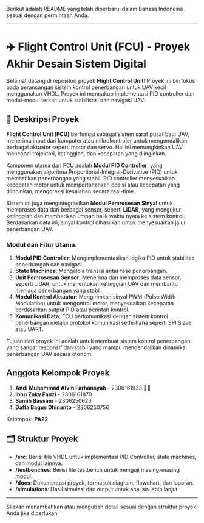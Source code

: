 Berikut adalah README yang telah diperbarui dalam Bahasa Indonesia sesuai dengan permintaan Anda:

---

# ✈️ Flight Control Unit (FCU) - Proyek Akhir Desain Sistem Digital

Selamat datang di repositori proyek **Flight Control Unit**! Proyek ini berfokus pada perancangan sistem kontrol penerbangan untuk UAV kecil menggunakan VHDL. Proyek ini mencakup implementasi PID controller dan modul-modul terkait untuk stabilisasi dan navigasi UAV.

## 🚀 Deskripsi Proyek

**Flight Control Unit (FCU)** berfungsi sebagai sistem saraf pusat bagi UAV, menerima input dari komputer atau mikrokontroler untuk mengendalikan berbagai aktuator seperti motor dan servo. Hal ini memungkinkan UAV mencapai trajektori, ketinggian, dan kecepatan yang diinginkan.

Komponen utama dari FCU adalah **Modul PID Controller**, yang menggunakan algoritma Proportional-Integral-Derivative (PID) untuk memastikan penerbangan yang stabil. PID controller menyesuaikan kecepatan motor untuk mempertahankan posisi atau kecepatan yang diinginkan, mengoreksi kesalahan secara real-time.

Sistem ini juga mengintegrasikan **Modul Pemrosesan Sinyal** untuk memproses data dari berbagai sensor, seperti **LiDAR**, yang mengukur ketinggian dan memberikan umpan balik waktu nyata ke sistem kontrol. Berdasarkan data ini, sinyal kontrol dihasilkan untuk menyesuaikan jalur penerbangan UAV.

### Modul dan Fitur Utama:
1. **Modul PID Controller**: Mengimplementasikan logika PID untuk stabilitas penerbangan dan navigasi.
2. **State Machines**: Mengelola transisi antar fase penerbangan.
3. **Unit Pemrosesan Sensor**: Menerima dan memproses data sensor, seperti LiDAR, untuk menentukan ketinggian UAV dan membantu menjaga penerbangan yang stabil.
4. **Modul Kontrol Aktuator**: Mengirimkan sinyal PWM (Pulse Width Modulation) untuk mengontrol motor, menyesuaikan kecepatan berdasarkan output PID atau perintah kontrol.
5. **Komunikasi Data**: FCU berkomunikasi dengan sistem kontrol penerbangan melalui protokol komunikasi sederhana seperti SPI Slave atau UART.

Tujuan dari proyek ini adalah untuk membuat sistem kontrol penerbangan yang sangat responsif dan stabil yang mampu mengendalikan dinamika penerbangan UAV secara otonom.

## Anggota Kelompok Proyek
1. **Andi Muhammad Alvin Farhansyah** - 2306161933 👑💯
2. **Ibnu Zaky Fauzi** - 2306161870
3. **Samih Bassam** - 2306250623
4. **Daffa Bagus Dhinanto** - 2306250756

Kelompok: **PA22**

## 🗂️ Struktur Proyek
- **/src**: Berisi file VHDL untuk implementasi PID Controller, state machines, dan modul lainnya.
- **/testbenches**: Berisi file testbench untuk menguji masing-masing modul.
- **/docs**: Dokumentasi proyek, termasuk diagram, flowchart, dan laporan.
- **/simulations**: Hasil simulasi dan output untuk analisis lebih lanjut.

---

Silakan menambahkan atau mengubah detail sesuai dengan struktur proyek Anda jika diperlukan.